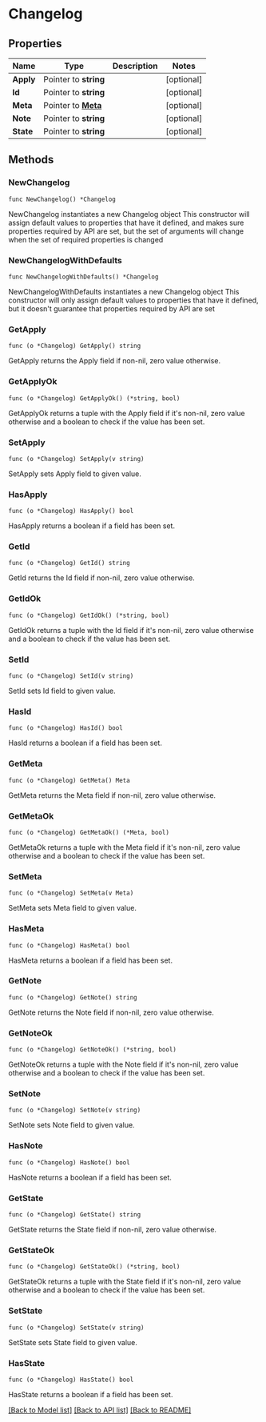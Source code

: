 # Changelog

## Properties

Name | Type | Description | Notes
------------ | ------------- | ------------- | -------------
**Apply** | Pointer to **string** |  | [optional] 
**Id** | Pointer to **string** |  | [optional] 
**Meta** | Pointer to [**Meta**](Meta.md) |  | [optional] 
**Note** | Pointer to **string** |  | [optional] 
**State** | Pointer to **string** |  | [optional] 

## Methods

### NewChangelog

`func NewChangelog() *Changelog`

NewChangelog instantiates a new Changelog object
This constructor will assign default values to properties that have it defined,
and makes sure properties required by API are set, but the set of arguments
will change when the set of required properties is changed

### NewChangelogWithDefaults

`func NewChangelogWithDefaults() *Changelog`

NewChangelogWithDefaults instantiates a new Changelog object
This constructor will only assign default values to properties that have it defined,
but it doesn't guarantee that properties required by API are set

### GetApply

`func (o *Changelog) GetApply() string`

GetApply returns the Apply field if non-nil, zero value otherwise.

### GetApplyOk

`func (o *Changelog) GetApplyOk() (*string, bool)`

GetApplyOk returns a tuple with the Apply field if it's non-nil, zero value otherwise
and a boolean to check if the value has been set.

### SetApply

`func (o *Changelog) SetApply(v string)`

SetApply sets Apply field to given value.

### HasApply

`func (o *Changelog) HasApply() bool`

HasApply returns a boolean if a field has been set.

### GetId

`func (o *Changelog) GetId() string`

GetId returns the Id field if non-nil, zero value otherwise.

### GetIdOk

`func (o *Changelog) GetIdOk() (*string, bool)`

GetIdOk returns a tuple with the Id field if it's non-nil, zero value otherwise
and a boolean to check if the value has been set.

### SetId

`func (o *Changelog) SetId(v string)`

SetId sets Id field to given value.

### HasId

`func (o *Changelog) HasId() bool`

HasId returns a boolean if a field has been set.

### GetMeta

`func (o *Changelog) GetMeta() Meta`

GetMeta returns the Meta field if non-nil, zero value otherwise.

### GetMetaOk

`func (o *Changelog) GetMetaOk() (*Meta, bool)`

GetMetaOk returns a tuple with the Meta field if it's non-nil, zero value otherwise
and a boolean to check if the value has been set.

### SetMeta

`func (o *Changelog) SetMeta(v Meta)`

SetMeta sets Meta field to given value.

### HasMeta

`func (o *Changelog) HasMeta() bool`

HasMeta returns a boolean if a field has been set.

### GetNote

`func (o *Changelog) GetNote() string`

GetNote returns the Note field if non-nil, zero value otherwise.

### GetNoteOk

`func (o *Changelog) GetNoteOk() (*string, bool)`

GetNoteOk returns a tuple with the Note field if it's non-nil, zero value otherwise
and a boolean to check if the value has been set.

### SetNote

`func (o *Changelog) SetNote(v string)`

SetNote sets Note field to given value.

### HasNote

`func (o *Changelog) HasNote() bool`

HasNote returns a boolean if a field has been set.

### GetState

`func (o *Changelog) GetState() string`

GetState returns the State field if non-nil, zero value otherwise.

### GetStateOk

`func (o *Changelog) GetStateOk() (*string, bool)`

GetStateOk returns a tuple with the State field if it's non-nil, zero value otherwise
and a boolean to check if the value has been set.

### SetState

`func (o *Changelog) SetState(v string)`

SetState sets State field to given value.

### HasState

`func (o *Changelog) HasState() bool`

HasState returns a boolean if a field has been set.


[[Back to Model list]](../README.md#documentation-for-models) [[Back to API list]](../README.md#documentation-for-api-endpoints) [[Back to README]](../README.md)


